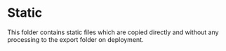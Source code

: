# Static

This folder contains static files which are copied directly and without any processing to the export folder on deployment.
